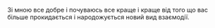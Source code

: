 Зі мною все добре і почуваюсь все краще і краще від того що вас більше прокидається і народожується новий вид взаємодії.